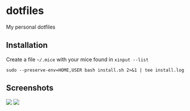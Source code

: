 # dotfiles

My personal dotfiles

## Installation

Create a file `~/.mice` with your mice found in `xinput --list`

```shell
sudo --preserve-env=HOME,USER bash install.sh 2>&1 | tee install.log
```

## Screenshots

![](https://github.com/figsoda/dotfiles/raw/main/screenshots/0.png)
![](https://github.com/figsoda/dotfiles/raw/main/screenshots/1.png)
